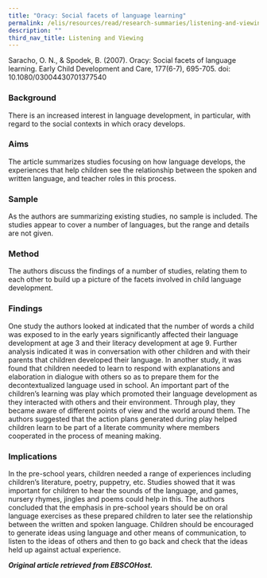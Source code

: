 ```yaml
---
title: "Oracy: Social facets of language learning"
permalink: /elis/resources/read/research-summaries/listening-and-viewing/oracy-and-language-learning/
description: ""
third_nav_title: Listening and Viewing
---
```

Saracho, O. N., & Spodek, B. (2007). Oracy: Social facets of language learning. Early Child Development and Care, 177(6-7), 695-705. doi: 10.1080/03004430701377540

### Background

There is an increased interest in language development, in particular, with regard to the social contexts in which oracy develops.

### Aims

The article summarizes studies focusing on how language develops, the experiences that help children see the relationship between the spoken and written language, and teacher roles in this process.

### Sample

As the authors are summarizing existing studies, no sample is included. The studies appear to cover a number of languages, but the range and details are not given.

### Method

The authors discuss the findings of a number of studies, relating them to each other to build up a picture of the facets involved in child language development.

### Findings

One study the authors looked at indicated that the number of words a child was exposed to in the early years significantly affected their language development at age 3 and their literacy development at age 9. Further analysis indicated it was in conversation with other children and with their parents that children developed their language. In another study, it was found that children needed to learn to respond with explanations and elaboration in dialogue with others so as to prepare them for the decontextualized language used in school. An important part of the children’s learning was play which promoted their language development as they interacted with others and their environment. Through play, they became aware of different points of view and the world around them. The authors suggested that the action plans generated during play helped children learn to be part of a literate community where members cooperated in the process of meaning making.

### Implications

In the pre-school years, children needed a range of experiences including children’s literature, poetry, puppetry, etc. Studies showed that it was important for children to hear the sounds of the language, and games, nursery rhymes, jingles and poems could help in this. The authors concluded that the emphasis in pre-school years should be on oral language exercises as these prepared children to later see the relationship between the written and spoken language. Children should be encouraged to generate ideas using language and other means of communication, to listen to the ideas of others and then to go back and check that the ideas held up against actual experience.

_**Original article retrieved from EBSCOHost.**_ 
